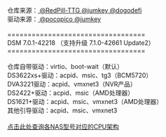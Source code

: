 仓库来源：<a href="https://github.com/RedPill-TTG/redpill-load"> @RedPill-TTG </a><a href="https://github.com/jumkey/redpill-load"> @jumkey </a><a href="https://github.com/dogodefi/redpill-load"> @dogodefi </a><br>驱动来源：<a href="https://github.com/pocopico/rp-ext"> @pocopico </a><a href="https://github.com/jumkey/redpill-load"> @jumkey </a><br><br>==================================<br>DSM 7.0.1-42218 （支持升级 7.1.0-42661 Update2）<br>==================================<br><br>仓库自带驱动：virtio、boot-wait（默认）<br>DS3622xs+驱动：acpid、msic、tg3（BCM5720）<br>DVA3221驱动：acpid、vmxnet3（NVR产品）<br>DS2422+驱动：acpid、msic（AMD处理器）<br>DS1621+驱动：acpid、msic、vmxnet3（AMD处理器）<br>其他引导驱动：acpid、msic、vmxnet3<br><br><a href="https://kb.synology.com/en-me/DSM/tutorial/What_kind_of_CPU_does_my_NAS_have">点击此处查询各NAS型号对应的CPU架构</a>
